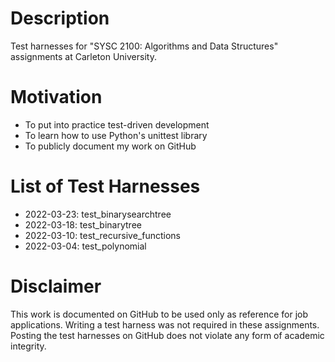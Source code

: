 # Description

Test harnesses for "SYSC 2100: Algorithms and Data Structures" assignments at Carleton University. 


# Motivation
* To put into practice test-driven development
* To learn how to use Python's unittest library
* To publicly document my work on GitHub


# List of Test Harnesses
 * 2022-03-23: test_binarysearchtree
 * 2022-03-18: test_binarytree
 * 2022-03-10: test_recursive_functions
 * 2022-03-04: test_polynomial


# Disclaimer

This work is documented on GitHub to be used only as reference for job applications. Writing a test harness was not required in these assignments. Posting the test harnesses on GitHub does not violate any form of academic integrity.
